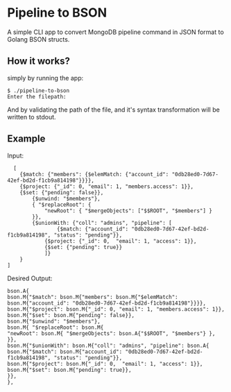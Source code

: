 # Pipeline to BSON
A simple CLI app to convert MongoDB pipeline command in JSON format to Golang BSON structs.

## How it works?
simply by running the app:
```
$ ./pipeline-to-bson
Enter the filepath:
```
And by validating the path of the file, and it's syntax transformation will be written to stdout.

## Example
Input:
```
  [
	{$match: {"members": {$elemMatch: {"account_id": "0db28ed0-7d67-42ef-bd2d-f1cb9a814198"}}}},
 	{$project: {"_id": 0, "email": 1, "members.access": 1}},
 	{$set: {"pending": false}},
        {$unwind: "$members"},
        { "$replaceRoot": {
            "newRoot": { "$mergeObjects": ["$$ROOT", "$members"] }
        }},
        {$unionWith: {"coll": "admins", "pipeline": [
     			{$match: {"account_id": "0db28ed0-7d67-42ef-bd2d-f1cb9a814198", "status": "pending"}},
 			{$project: {"_id": 0,  "email": 1, "access": 1}},
 			{$set: {"pending": true}}
	     	]}
	}
]
```

Desired Output:
```
bson.A{
bson.M{"$match": bson.M{"members": bson.M{"$elemMatch": bson.M{"account_id": "0db28ed0-7d67-42ef-bd2d-f1cb9a814198"}}}},
bson.M{"$project": bson.M{"_id": 0, "email": 1, "members.access": 1}},
bson.M{"$set": bson.M{"pending": false}},
bson.M{"$unwind": "$members"},
bson.M{ "$replaceRoot": bson.M{
"newRoot": bson.M{ "$mergeObjects": bson.A{"$$ROOT", "$members"} },
}},
bson.M{"$unionWith": bson.M{"coll": "admins", "pipeline": bson.A{
bson.M{"$match": bson.M{"account_id": "0db28ed0-7d67-42ef-bd2d-f1cb9a814198", "status": "pending"}},
bson.M{"$project": bson.M{"_id": 0,  "email": 1, "access": 1}},
bson.M{"$set": bson.M{"pending": true}},
}},
},
```